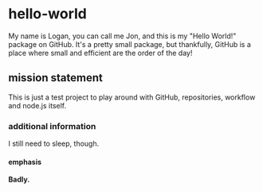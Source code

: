 # hello-world

My name is Logan, you can call me Jon, and this is my "Hello World!" package on GitHub.
It's a pretty small package, but thankfully, GitHub is a place where small and efficient are
the order of the day!

## mission statement

This is just a test project to play around with GitHub, repositories, workflow and node.js itself.

### additional information

I still need to sleep, though.

#### emphasis

**Badly.**